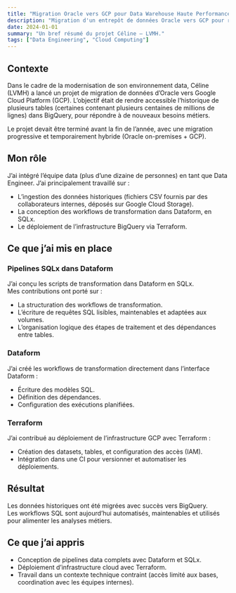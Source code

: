 ```yaml
---
title: "Migration Oracle vers GCP pour Data Warehouse Haute Performance"
description: "Migration d'un entrepôt de données Oracle vers GCP pour répondre à des enjeux de scalabilité et de maintenabilité."
date: 2024-01-01
summary: "Un bref résumé du projet Céline – LVMH."
tags: ["Data Engineering", "Cloud Computing"]
---
```

## Contexte

Dans le cadre de la modernisation de son environnement data, Céline (LVMH) a lancé un projet de migration de données d’Oracle vers Google Cloud Platform (GCP). L’objectif était de rendre accessible l’historique de plusieurs tables (certaines contenant plusieurs centaines de millions de lignes) dans BigQuery, pour répondre à de nouveaux besoins métiers.

Le projet devait être terminé avant la fin de l’année, avec une migration progressive et temporairement hybride (Oracle on-premises + GCP).

## Mon rôle

J’ai intégré l’équipe data (plus d’une dizaine de personnes) en tant que Data Engineer. J’ai principalement travaillé sur :

- L’ingestion des données historiques (fichiers CSV fournis par des collaborateurs internes, déposés sur Google Cloud Storage).
- La conception des workflows de transformation dans Dataform, en SQLx.
- Le déploiement de l’infrastructure BigQuery via Terraform.

## Ce que j’ai mis en place

### Pipelines SQLx dans Dataform

J’ai conçu les scripts de transformation dans Dataform en SQLx.  
Mes contributions ont porté sur :

- La structuration des workflows de transformation.
- L’écriture de requêtes SQL lisibles, maintenables et adaptées aux volumes.
- L’organisation logique des étapes de traitement et des dépendances entre tables.

### Dataform

J’ai créé les workflows de transformation directement dans l’interface Dataform :

- Écriture des modèles SQL.
- Définition des dépendances.
- Configuration des exécutions planifiées.

### Terraform

J’ai contribué au déploiement de l’infrastructure GCP avec Terraform :

- Création des datasets, tables, et configuration des accès (IAM).
- Intégration dans une CI pour versionner et automatiser les déploiements.

## Résultat

Les données historiques ont été migrées avec succès vers BigQuery.  
Les workflows SQL sont aujourd’hui automatisés, maintenables et utilisés pour alimenter les analyses métiers.

## Ce que j’ai appris

- Conception de pipelines data complets avec Dataform et SQLx.
- Déploiement d’infrastructure cloud avec Terraform.
- Travail dans un contexte technique contraint (accès limité aux bases, coordination avec les équipes internes).